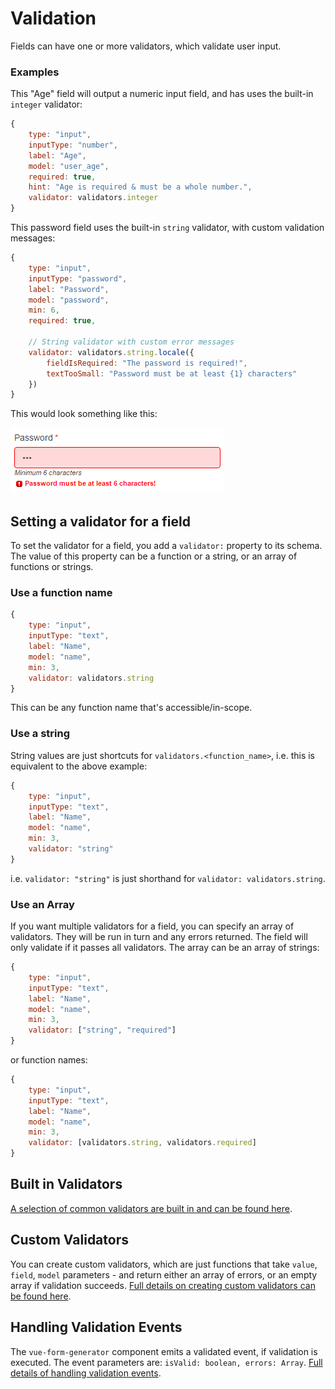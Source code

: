 # Validation

Fields can have one or more validators, which validate user input.

### Examples

This "Age" field will output a numeric input field, and has uses the built-in `integer` validator:

```js
{
    type: "input",
    inputType: "number",
    label: "Age",
    model: "user_age",
    required: true,
    hint: "Age is required & must be a whole number.",
    validator: validators.integer
}
```

This password field uses the built-in `string` validator, with custom validation messages:

```js
{
    type: "input",
    inputType: "password",
    label: "Password",
    model: "password",
    min: 6,
    required: true,

    // String validator with custom error messages
    validator: validators.string.locale({
    	fieldIsRequired: "The password is required!",
    	textTooSmall: "Password must be at least {1} characters"
    })
}
```

This would look something like this:

![Password field with a custom validation message](../assets/vfg-custom-validator-messages.png)

## Setting a validator for a field

To set the validator for a field, you add a `validator:` property to its schema. The value of this property can be a function or a string, or an array of functions or strings.

### Use a function name

```js
{
    type: "input",
    inputType: "text",
    label: "Name",
    model: "name",
    min: 3,
    validator: validators.string
}
```

This can be any function name that's accessible/in-scope.


### Use a string

String values are just shortcuts for `validators.<function_name>`, i.e. this is equivalent to the above example:

```js
{
    type: "input",
    inputType: "text",
    label: "Name",
    model: "name",
    min: 3,
    validator: "string"
}
```
i.e. `validator: "string"` is just shorthand for `validator: validators.string`.

### Use an Array

If you want multiple validators for a field, you can specify an array of validators. They will be run in turn and any errors returned. The field will only validate if it passes all validators. The array can be an array of strings:

```js
{
    type: "input",
    inputType: "text",
    label: "Name",
    model: "name",
    min: 3,
    validator: ["string", "required"]
}

```

or function names:

```js
{
    type: "input",
    inputType: "text",
    label: "Name",
    model: "name",
    min: 3,
    validator: [validators.string, validators.required]
}

```



## Built in Validators

[A selection of common validators are built in and can be found here](built-in-validators.md).

## Custom Validators

You can create custom validators, which are just functions that take `value`, `field`, `model` parameters - and return either an array of errors, or an empty array if validation succeeds. [Full details on creating custom validators can be found here](custom-validators.md).

## Handling Validation Events

The `vue-form-generator` component emits a validated event, if validation is executed. The event parameters are: `isValid: boolean, errors: Array`. [Full details of handling validation events](validation-events.md).
